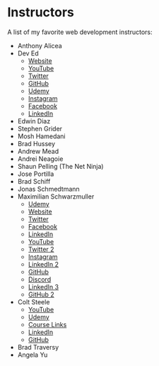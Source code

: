 # Instructors
A list of my favorite web development instructors:
- Anthony Alicea
- Dev Ed
  - [Website](https://developedbyed.com/)
  - [YouTube](https://www.youtube.com/c/dev_ed)
  - [Twitter](https://twitter.com/developedbyed)
  - [GitHub](https://github.com/developedbyed)
  - [Udemy](https://www.udemy.com/user/simo-edwin/)
  - [Instagram](https://www.instagram.com/developedbyed/)
  - [Facebook](https://www.facebook.com/simo.edwin/)
  - [LinkedIn](https://de.linkedin.com/in/simo-edwin-57a25714b)
- Edwin Diaz
- Stephen Grider
- Mosh Hamedani
- Brad Hussey
- Andrew Mead
- Andrei Neagoie
- Shaun Pelling (The Net Ninja)
- Jose Portilla
- Brad Schiff
- Jonas Schmedtmann
- Maximilian Schwarzmuller
  - [Udemy](https://www.udemy.com/user/maximilian-schwarzmuller/)
  - [Website](https://academind.com/)
  - [Twitter](https://twitter.com/maxedapps)
  - [Facebook](https://www.facebook.com/academindchannel)
  - [LinkedIn](https://www.linkedin.com/in/maximilian-schwarzmueller)
  - [YouTube](https://www.youtube.com/c/academind)
  - [Twitter 2](https://twitter.com/academind_real)
  - [Instagram](https://www.instagram.com/academind_real/)
  - [LinkedIn 2](https://www.linkedin.com/school/academind-pro)
  - [GitHub](https://github.com/academind)
  - [Discord](https://discord.gg/gxvEWGU)
  - [LinkedIn 3](https://www.linkedin.com/in/manuel-lorenz-808b5185)
  - [GitHub 2](https://github.com/maxschwarzmueller)
- Colt Steele
  - [YouTube](https://www.youtube.com/channel/UCrqAGUPPMOdo0jfQ6grikZw)
  - [Udemy](https://www.udemy.com/user/coltsteele/)
  - [Course Links](https://linktr.ee/coltsteele)
  - [LinkedIn](https://www.linkedin.com/in/coltsteele)
  - [GitHub](https://github.com/Colt)
- Brad Traversy
- Angela Yu
